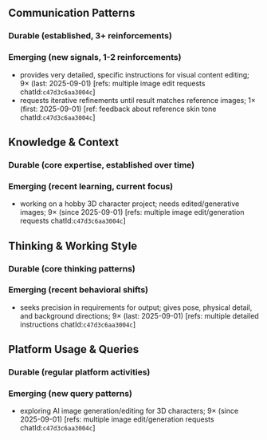 ## Communication Patterns
### Durable (established, 3+ reinforcements)

### Emerging (new signals, 1-2 reinforcements)
- provides very detailed, specific instructions for visual content editing; 9× (last: 2025-09-01) [refs: multiple image edit requests chatId:`c47d3c6aa3004c`]
- requests iterative refinements until result matches reference images; 1× (first: 2025-09-01) [ref: feedback about reference skin tone chatId:`c47d3c6aa3004c`]

## Knowledge & Context
### Durable (core expertise, established over time)

### Emerging (recent learning, current focus)
- working on a hobby 3D character project; needs edited/generative images; 9× (since 2025-09-01) [refs: multiple image edit/generation requests chatId:`c47d3c6aa3004c`]

## Thinking & Working Style
### Durable (core thinking patterns)

### Emerging (recent behavioral shifts)
- seeks precision in requirements for output; gives pose, physical detail, and background directions; 9× (last: 2025-09-01) [refs: multiple detailed instructions chatId:`c47d3c6aa3004c`]

## Platform Usage & Queries
### Durable (regular platform activities)

### Emerging (new query patterns)
- exploring AI image generation/editing for 3D characters; 9× (since 2025-09-01) [refs: multiple image edit/generation requests chatId:`c47d3c6aa3004c`]